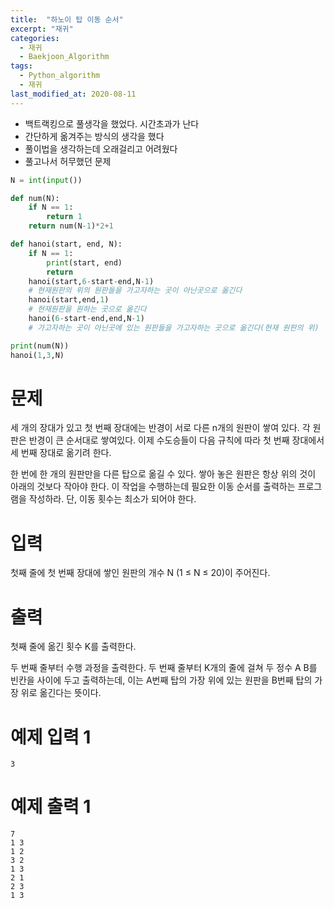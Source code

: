 ```yaml
---
title:  "하노이 탑 이동 순서"
excerpt: "재귀"
categories:
  - 재귀
  - Baekjoon_Algorithm
tags:
  - Python_algorithm
  - 재귀
last_modified_at: 2020-08-11
---
```


* 백트랙킹으로 풀생각을 했었다. 시간초과가 난다
* 간단하게 옮겨주는 방식의 생각을 했다
* 풀이법을 생각하는데 오래걸리고 어려웠다
* 풀고나서 허무했던 문제

```python
N = int(input())

def num(N):
    if N == 1:
        return 1
    return num(N-1)*2+1

def hanoi(start, end, N):
    if N == 1:
        print(start, end)
        return 
    hanoi(start,6-start-end,N-1)
    # 현재원판의 위의 원판들을 가고자하는 곳이 아닌곳으로 옮긴다
    hanoi(start,end,1)
    # 현재원판을 원하는 곳으로 옮긴다
    hanoi(6-start-end,end,N-1)
    # 가고자하는 곳이 아닌곳에 있는 원판들을 가고자하는 곳으로 옮긴다(현재 원판의 위)

print(num(N))
hanoi(1,3,N)
```
# 문제
세 개의 장대가 있고 첫 번째 장대에는 반경이 서로 다른 n개의 원판이 쌓여 있다. 각 원판은 반경이 큰 순서대로 쌓여있다. 이제 수도승들이 다음 규칙에 따라 첫 번째 장대에서 세 번째 장대로 옮기려 한다.

한 번에 한 개의 원판만을 다른 탑으로 옮길 수 있다.
쌓아 놓은 원판은 항상 위의 것이 아래의 것보다 작아야 한다.
이 작업을 수행하는데 필요한 이동 순서를 출력하는 프로그램을 작성하라. 단, 이동 횟수는 최소가 되어야 한다.

# 입력
첫째 줄에 첫 번째 장대에 쌓인 원판의 개수 N (1 ≤ N ≤ 20)이 주어진다.

 

# 출력
첫째 줄에 옮긴 횟수 K를 출력한다.

두 번째 줄부터 수행 과정을 출력한다. 두 번째 줄부터 K개의 줄에 걸쳐 두 정수 A B를 빈칸을 사이에 두고 출력하는데, 이는 A번째 탑의 가장 위에 있는 원판을 B번째 탑의 가장 위로 옮긴다는 뜻이다.

# 예제 입력 1
```
3
```
# 예제 출력 1 
```
7
1 3
1 2
3 2
1 3
2 1
2 3
1 3
```
